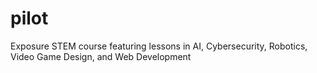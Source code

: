 # pilot
Exposure STEM course featuring lessons in AI, Cybersecurity, Robotics, Video Game Design, and Web Development
